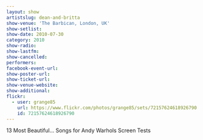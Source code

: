 ```yaml
---
layout: show
artistslug: dean-and-britta
show-venue: 'The Barbican, London, UK'
show-setlist: 
show-date: 2010-07-30
category: 2010
show-radio: 
show-lastfm: 
show-cancelled: 
performers: 
facebook-event-url: 
show-poster-url: 
show-ticket-url: 
show-venue-website: 
show-additional: 
flickr:
  - user: grange85
    url: https://www.flickr.com/photos/grange85/sets/72157624618926790
    id: 72157624618926790
---
```


13 Most Beautiful... Songs for Andy Warhols Screen Tests